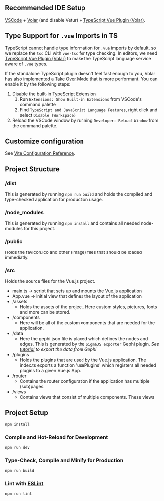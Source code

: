 ## Recommended IDE Setup

[VSCode](https://code.visualstudio.com/) + [Volar](https://marketplace.visualstudio.com/items?itemName=Vue.volar) (and disable Vetur) + [TypeScript Vue Plugin (Volar)](https://marketplace.visualstudio.com/items?itemName=Vue.vscode-typescript-vue-plugin).

## Type Support for `.vue` Imports in TS

TypeScript cannot handle type information for `.vue` imports by default, so we replace the `tsc` CLI with `vue-tsc` for type checking. In editors, we need [TypeScript Vue Plugin (Volar)](https://marketplace.visualstudio.com/items?itemName=Vue.vscode-typescript-vue-plugin) to make the TypeScript language service aware of `.vue` types.

If the standalone TypeScript plugin doesn't feel fast enough to you, Volar has also implemented a [Take Over Mode](https://github.com/johnsoncodehk/volar/discussions/471#discussioncomment-1361669) that is more performant. You can enable it by the following steps:

1. Disable the built-in TypeScript Extension
    1) Run `Extensions: Show Built-in Extensions` from VSCode's command palette
    2) Find `TypeScript and JavaScript Language Features`, right click and select `Disable (Workspace)`
2. Reload the VSCode window by running `Developer: Reload Window` from the command palette.

## Customize configuration

See [Vite Configuration Reference](https://vitejs.dev/config/).

## Project Structure

### /dist

This is generated by running `npm run build` and holds the compiled and type-checked application for production usage.

### /node_modules

This is generated by running `npm install` and contains all needed node-modules for this project.

### /public

Holds the favicon.ico and other (image) files that should be loaded immediatly.

### /src

Holds the source files for the Vue.js project. 
- main.ts -> script that sets up and mounts the Vue.js application 
- App.vue -> initial view that defines the layout of the application
- /assets
    - Holds the assets of the project. Here custom styles, pictures, fonts and more can be stored.
- /components
    - Here will be all of the custom components that are needed for the application.
- /data
    - Here the gephi.json file is placed which defines the nodes and edges. This is generated by the `SigmaJS exporter` Gephi plugin.
    *See [tutorial](https://blog.miz.space/tutorial/2020/01/05/gephi-tutorial-sigma-js-plugin-publishing-interactive-graph-online/) to export the data from Gephi*
- /plugins 
    - Holds the plugins that are used by the Vue.js application. The index.ts exports a function 'usePlugins' which registers all needed plugins to a given Vue.js App.
- /router
    - Contains the router configuration if the application has multiple (sub)pages.
- /views
    - Contains views that consist of multiple components. These views 

## Project Setup

```sh
npm install
```

### Compile and Hot-Reload for Development

```sh
npm run dev
```

### Type-Check, Compile and Minify for Production

```sh
npm run build
```

### Lint with [ESLint](https://eslint.org/)

```sh
npm run lint
```
